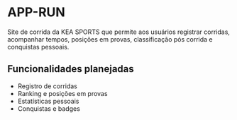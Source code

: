 # APP-RUN
Site de corrida da KEA SPORTS que permite aos usuários registrar corridas, acompanhar tempos, posições em provas, classificação pós corrida e conquistas pessoais.

## Funcionalidades planejadas
- Registro de corridas
- Ranking e posições em provas
- Estatísticas pessoais
- Conquistas e badges
